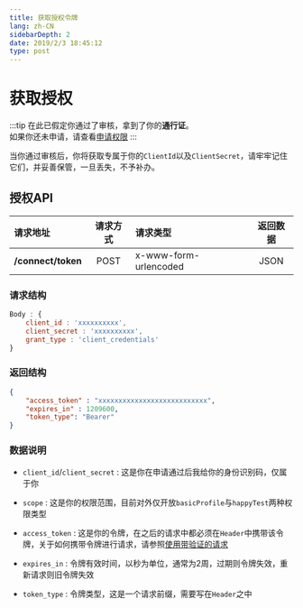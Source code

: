 ```yaml
---
title: 获取授权令牌
lang: zh-CN
sidebarDepth: 2
date: 2019/2/3 18:45:12
type: post
---
```




# 获取授权

:::tip
在此已假定你通过了审核，拿到了你的**通行证**。    
如果你还未申请，请查看[申请权限](/how_to_apply.html)
:::

当你通过审核后，你将获取专属于你的`ClientId`以及`ClientSecret`，请牢牢记住它们，并妥善保管，一旦丢失，不予补办。

## 授权API

|    请求地址   |请求方式|      请求类型        |返回数据|
|:-------------|:----:|:--------------------|:----:|
|**/connect/token**| POST |x-www-form-urlencoded| JSON |

### 请求结构

```javascript
Body : {
    client_id : 'xxxxxxxxxx',
    client_secret : 'xxxxxxxxxx',
    grant_type : 'client_credentials'
}
```

### 返回结构

```json
{
    "access_token" : "xxxxxxxxxxxxxxxxxxxxxxxxxxx",
    "expires_in" : 1209600,
    "token_type": "Bearer"
}
```

### 数据说明

- `client_id`/`client_secret` : 这是你在申请通过后我给你的身份识别码，仅属于你

- `scope` : 这是你的权限范围，目前对外仅开放`basicProfile`与`happyTest`两种权限类型

- `access_token` : 这是你的令牌，在之后的请求中都必须在`Header`中携带该令牌，关于如何携带令牌进行请求，请参照[使用带验证的请求](/code/web/others/use_request_with_authorize.html)

- `expires_in` : 令牌有效时间，以秒为单位，通常为2周，过期则令牌失效，重新请求则旧令牌失效

- `token_type` : 令牌类型，这是一个请求前缀，需要写在`Header`之中